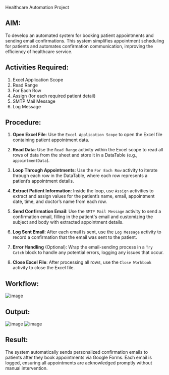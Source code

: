 Healthcare Automation Project


## AIM: 
To develop an automated system for booking patient appointments and sending email confirmations. This system simplifies appointment scheduling for patients and automates confirmation communication, improving the efficiency of healthcare service.

## Activities Required:
1. Excel Application Scope
2. Read Range
3. For Each Row
4. Assign (for each required patient detail)
5. SMTP Mail Message
6. Log Message


## Procedure:

1. **Open Excel File**: Use the `Excel Application Scope` to open the Excel file containing patient appointment data.

2. **Read Data**: Use the `Read Range` activity within the Excel scope to read all rows of data from the sheet and store it in a DataTable (e.g., `appointmentData`).

3. **Loop Through Appointments**: Use the `For Each Row` activity to iterate through each row in the DataTable, where each row represents a patient’s appointment details.

4. **Extract Patient Information**: Inside the loop, use `Assign` activities to extract and assign values for the patient’s name, email, appointment date, time, and doctor’s name from each row.

5. **Send Confirmation Email**: Use the `SMTP Mail Message` activity to send a confirmation email, filling in the patient's email and customizing the subject and body with extracted appointment details.

6. **Log Sent Email**: After each email is sent, use the `Log Message` activity to record a confirmation that the email was sent to the patient.

7. **Error Handling** (Optional): Wrap the email-sending process in a `Try Catch` block to handle any potential errors, logging any issues that occur.

8. **Close Excel File**: After processing all rows, use the `Close Workbook` activity to close the Excel file.
## Workflow:


![image](https://github.com/user-attachments/assets/51c72088-b467-474f-bf09-3e56ce87d788)


## Output:
![image](https://github.com/user-attachments/assets/f82c50ae-4ed4-48bd-b9ca-a70a42725933)
![image](https://github.com/user-attachments/assets/afe1fd89-4e61-409d-8f32-0c8ba485ef7c)


## Result:
The system automatically sends personalized confirmation emails to patients after they book appointments via Google Forms. Each email is logged, ensuring all appointments are acknowledged promptly without manual intervention.
